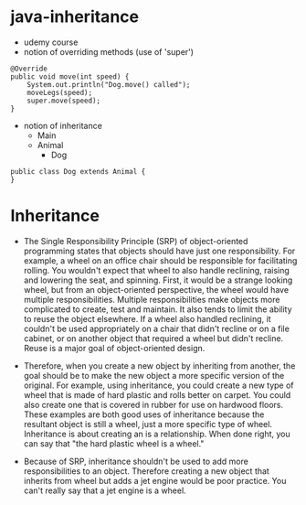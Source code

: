 # java-inheritance


- udemy course
- notion of overriding methods (use of 'super')
```
@Override
public void move(int speed) {
    System.out.println("Dog.move() called");
    moveLegs(speed);
    super.move(speed);
}
```
- notion of inheritance
  - Main
  - Animal
    - Dog

```
public class Dog extends Animal {
}
```
# Inheritance
- The Single Responsibility Principle (SRP) of object-oriented programming states that objects should have just one responsibility. For example, a wheel on an office chair should be responsible for facilitating rolling. You wouldn't expect that wheel to also handle reclining, raising and lowering the seat, and spinning. First, it would be a strange looking wheel, but from an object-oriented perspective, the wheel would have multiple responsibilities. Multiple responsibilities make objects more complicated to create, test and maintain. It also tends to limit the ability to reuse the object elsewhere. If a wheel also handled reclining, it couldn't be used appropriately on a chair that didn't recline or on a file cabinet, or on another object that required a wheel but didn't recline. Reuse is a major goal of object-oriented design.

- Therefore, when you create a new object by inheriting from another, the goal should be to make the new object a more specific version of the original. For example, using inheritance, you could create a new type of wheel that is made of hard plastic and rolls better on carpet. You could also create one that is covered in rubber for use on hardwood floors. These examples are both good uses of inheritance because the resultant object is still a wheel, just a more specific type of wheel. Inheritance is about creating an is a relationship. When done right, you can say that "the hard plastic wheel is a wheel."

- Because of SRP, inheritance shouldn't be used to add more responsibilities to an object. Therefore creating a new object that inherits from wheel but adds a jet engine would be poor practice. You can't really say that a jet engine is a wheel.
